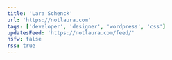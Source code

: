 ```yaml
---
title: 'Lara Schenck'
url: 'https://notlaura.com'
tags: ['developer', 'designer', 'wordpress', 'css']
updatesFeed: 'https://notlaura.com/feed/'
nsfw: false
rss: true
---
```

